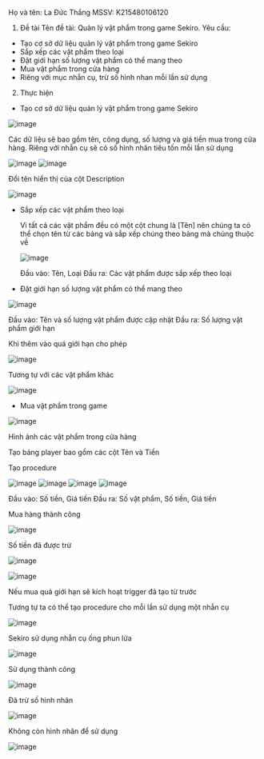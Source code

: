 
Họ và tên: La Đức Thắng
MSSV: K215480106120

1. Đề tài
Tên đề tài: Quản lý vật phẩm trong game Sekiro.
Yêu cầu:
- Tạo cơ sở dữ liệu quản lý vật phẩm trong game Sekiro
- Sắp xếp các vật phẩm theo loại
- Đặt giới hạn số lượng vật phẩm có thể mang theo
- Mua vật phẩm trong cửa hàng
- Riêng với mục nhẫn cụ, trừ số hình nhan mỗi lần sử dụng

2. Thực hiện
- Tạo cơ sở dữ liệu quản lý vật phẩm trong game Sekiro
  
![image](https://github.com/Victorius114/BT_Lon_HQTCSDL_LaDucThang/assets/167947119/a9d3c086-8de7-4358-ab0f-bfbb37e1623a)

Các dữ liệu sẽ bao gồm tên, công dụng, số lượng và giá tiền mua trong cửa hàng. Riêng với nhẫn cụ sẽ có số hình nhân tiêu tốn mỗi lần sử dụng

![image](https://github.com/Victorius114/BT_Lon_HQTCSDL_LaDucThang/assets/167947119/a10219dd-5cfe-46fb-8017-00fe6ce8912e)
![image](https://github.com/Victorius114/BT_Lon_HQTCSDL_LaDucThang/assets/167947119/e1683752-b2f4-4f4e-b7a9-484bec51f5b1)


Đổi tên hiển thị của cột Description

![image](https://github.com/Victorius114/BT_Lon_HQTCSDL_LaDucThang/assets/167947119/4c950003-710f-46c8-b0df-f6ba2a753e02)

  
- Sắp xếp các vật phẩm theo loại

  Vì tất cả các vật phẩm đều có một cột chung là [Tên] nên chúng ta có thể chọn tên từ các bảng và sắp xếp chúng theo bảng mà chúng thuộc về
  
  ![image](https://github.com/Victorius114/BT_Lon_HQTCSDL_LaDucThang/assets/167947119/b64bb8e7-7e67-4fc8-8637-9744e9bd23e1)
  
  Đầu vào: Tên, Loại
  Đầu ra: Các vật phẩm được sắp xếp theo loại

- Đặt giới hạn số lượng vật phẩm có thể mang theo
  
![image](https://github.com/Victorius114/BT_Lon_HQTCSDL_LaDucThang/assets/167947119/a0fb5eb9-1935-4dd5-991b-90c0eee95e01)

  Đầu vào: Tên và số lượng vật phẩm được cập nhật
  Đầu ra: Số lượng vật phẩm giới hạn

Khi thêm vào quá giới hạn cho phép

![image](https://github.com/Victorius114/BT_Lon_HQTCSDL_LaDucThang/assets/167947119/b51c94b7-938a-40a8-8661-a74dbd6480cb)

Tương tự với các vật phẩm khác

![image](https://github.com/Victorius114/BT_Lon_HQTCSDL_LaDucThang/assets/167947119/e52f678b-6819-4eb6-8549-85212c433a59)

  
- Mua vật phẩm trong game
  
![image](https://github.com/Victorius114/BT_Lon_HQTCSDL_LaDucThang/assets/167947119/43560d9f-dc57-4272-adf0-1aaa2cc8b326)

  Hình ảnh các vật phẩm trong cửa hàng

  Tạo bảng player bao gồm các cột Tên và Tiền
  
  
Tạo procedure

![image](https://github.com/Victorius114/BT_Lon_HQTCSDL_LaDucThang/assets/167947119/c72b2200-4de2-46fd-904a-b5dc5a615208)
![image](https://github.com/Victorius114/BT_Lon_HQTCSDL_LaDucThang/assets/167947119/e4d2f6d0-8f2c-4c1c-951d-2e192464ef1c)
![image](https://github.com/Victorius114/BT_Lon_HQTCSDL_LaDucThang/assets/167947119/c357d29f-5751-4a41-8a8c-94efdfece04e)
![image](https://github.com/Victorius114/BT_Lon_HQTCSDL_LaDucThang/assets/167947119/85d46a4c-4b47-4cc6-8617-4d908325957b)

Đầu vào: Số tiền, Giá tiền
Đầu ra: Số vật phẩm, Số tiền, Giá tiền

Mua hàng thành công

![image](https://github.com/Victorius114/BT_Lon_HQTCSDL_LaDucThang/assets/167947119/76c6e1fa-e1e1-4ef0-b3d1-ecac333d12e6)



 Số tiền đã được trừ
 
![image](https://github.com/Victorius114/BT_Lon_HQTCSDL_LaDucThang/assets/167947119/42b4bafc-2b90-407e-9e9e-e079e185ef40)

![image](https://github.com/Victorius114/BT_Lon_HQTCSDL_LaDucThang/assets/167947119/61a07465-04ea-48b1-8fce-e8a99b522767)

Nếu mua quá giới hạn sẽ kích hoạt trigger đã tạo từ trước

Tương tự ta có thể tạo procedure cho mỗi lần sử dụng một nhẫn cụ

![image](https://github.com/Victorius114/BT_Lon_HQTCSDL_LaDucThang/assets/167947119/7279c0f8-199b-4fb2-a95d-0c989d424df7)

Sekiro sử dụng nhẫn cụ ống phun lửa

![image](https://github.com/Victorius114/BT_Lon_HQTCSDL_LaDucThang/assets/167947119/7901d056-1846-4f69-aec0-c44e2fc35cea)



Sử dụng thành công

![image](https://github.com/Victorius114/BT_Lon_HQTCSDL_LaDucThang/assets/167947119/a9ec07bc-a333-4501-8b30-eb365f06cc41)


Đã trừ số hình nhân

![image](https://github.com/Victorius114/BT_Lon_HQTCSDL_LaDucThang/assets/167947119/4fe2c23f-fef8-4137-8a73-43e62d69fa11)

Không còn hình nhân để sử dụng

![image](https://github.com/Victorius114/BT_Lon_HQTCSDL_LaDucThang/assets/167947119/2856d1d3-1f8a-4593-b96b-96072f1795e2)











